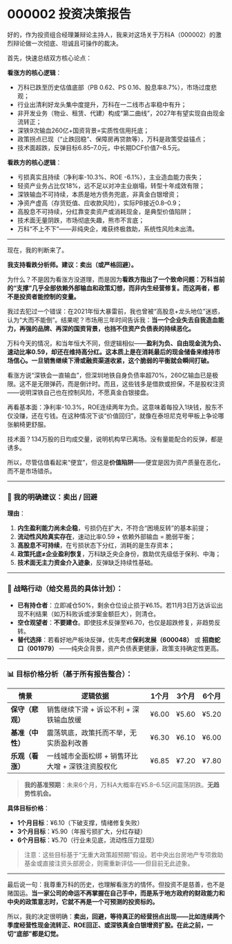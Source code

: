 # 000002 投资决策报告

好的，作为投资组合经理兼辩论主持人，我来对这场关于万科A（000002）的激烈辩论做一次彻底、坦诚且可操作的裁决。

首先，快速总结双方核心论点：

**看涨方的核心逻辑**：  
- 万科已跌至历史估值底部（PB 0.62、PS 0.16、股息率8.7%），市场过度悲观；  
- 行业出清利好龙头集中度提升，万科在一二线市占率稳中有升；  
- 非开发业务（物业、租赁、代建）构成“第二曲线”，2027年有望实现自由现金流转正；  
- 深铁9次输血260亿+国资背景=实质性信用托底；  
- 政策拐点已现（“止跌回稳”、保障房再贷款等），万科是政策受益锚点；  
- 技术面超跌，反弹目标6.85–7.0元，中长期DCF价值7–8.5元。

**看跌方的核心逻辑**：  
- 亏损真实且持续（净利率-10.3%、ROE -6.1%），主业造血能力丧失；  
- 轻资产业务占比仅18%，远不足以对冲主业崩塌，转型十年成效有限；  
- 深铁输血不可持续，本质是地方债务兜底，非真金白银增资；  
- 净资产虚高（存货贬值、应收款风险），实际PB接近0.8–0.9；  
- 高股息不可持续，分红靠变卖资产或消耗现金，是典型价值陷阱；  
- 技术面无量阴跌，市场彻底失趣，熊市不言底；  
- 万科“不上不下”——非纯央企，难获终极救助，系统性风险未出清。

---

现在，我的判断来了。

**我支持看跌分析师。建议：卖出（或严格回避）。**

为什么？不是因为看涨方没道理，而是因为**看跌方指出了一个致命问题：万科当前的“支撑”几乎全部依赖外部输血和政策幻想，而非内生经营修复。而这两者，都不是投资者能控制的变量。**

我过去犯过一个错误：在2021年恒大暴雷前，我也曾被“高股息+龙头地位”迷惑，认为“大而不能倒”。结果呢？市场用三年时间告诉我：**当一个企业失去自我造血能力，再强的品牌、再深的国资背景，也挡不住资产负债表的持续恶化。**

万科今天的情况，和当年恒大不同，但逻辑相似——**盈利为负、自由现金流为负、速动比率0.59，却还在维持高分红。这本质上是在消耗最后的现金储备来维持市场信心。一旦销售继续下滑或融资渠道收紧，这个脆弱的平衡就会瞬间打破。**

看涨方说“深铁会一直输血”，但深圳地铁自身负债率超70%，260亿输血已是极限。这不是无限弹药，而是倒计时。而且，这些钱多是借款或担保，不是股权注资——说明深铁自己也在控制风险，不愿真金白银接盘。

再看基本面：净利率-10.3%，ROE连续两年为负。这意味着每投入1块钱，股东不仅没赚，还在亏钱。在这种情况下谈“价值回归”，就像在泰坦尼克号甲板上争论哪张躺椅更舒服。

技术面？134万股的日均成交量，说明机构早已离场。没有量能配合的反弹，都是诱多。

所以，尽管估值看起来“便宜”，但这是**价值陷阱**——便宜是因为资产质量在恶化，而不是市场错杀。

---

### 📌 我的明确建议：**卖出 / 回避**

**理由**：  
1. **内生盈利能力尚未企稳**，亏损仍在扩大，不符合“困境反转”的基本前提；  
2. **流动性风险真实存在**，速动比率0.59 + 依赖外部输血 = 脆弱平衡；  
3. **高股息不可持续**，在亏损状态下分红，消耗的是生存资本；  
4. **政策托底≠企业盈利恢复**，万科缺乏央企身份，救助优先级低于保利、中海；  
5. **技术面无主力资金介入迹象**，反弹缺乏持续性基础。

---

### 🎯 战略行动（给交易员的具体计划）：

- **已有持仓者**：立即减仓50%，剩余仓位设止损于¥6.15。若11月3日万达诉讼出现不利结果（如万科败诉或涉案金额巨大），则清仓。  
- **空仓观望者**：**不要建仓**。即使技术反弹至¥6.70，也仅是超跌修复，非趋势反转。  
- **替代选择**：若看好地产板块反弹，优先考虑**保利发展（600048）** 或 **招商蛇口（001979）** ——纯央企背景，资产负债表更健康，政策支持确定性更高。

---

### 📊 目标价格分析（基于所有报告整合）：

| 情景 | 逻辑依据 | 1个月 | 3个月 | 6个月 |
|------|--------|--------|--------|--------|
| **保守（悲观）** | 销售继续下滑 + 诉讼不利 + 深铁输血放缓 | ¥6.00 | ¥5.60 | ¥5.20 |
| **基准（中性）** | 震荡筑底，政策托而不举，无实质盈利改善 | ¥6.30 | ¥6.10 | ¥6.00 |
| **乐观（看涨）** | 一线城市全面松绑 + 销售环比大增 + 深铁注资股权化 | ¥6.85 | ¥7.20 | ¥7.80 |

> **我的基准预期**：未来6个月，万科A大概率在¥5.8–6.5区间震荡阴跌。**无趋势性机会。**

**具体目标价格**：  
- **1个月目标**：¥6.10（下破支撑，情绪修复失败）  
- **3个月目标**：¥5.90（年报亏损扩大，分红存疑）  
- **6个月目标**：¥5.70（行业未见底，流动性压力显现）

> 注意：这些目标基于“无重大政策超预期”假设。若中央出台房地产专项救助基金或直接注资头部房企，则需重新评估——但目前无此迹象。

---

最后说一句：我尊重万科的历史，也理解看涨方的情怀。但投资不是慈善，也不是赌国运。**当一家公司的命运不再掌握在自己手中，而是系于地方政府的财政能力和中央的政策意志时，它就不再是一个可预测的投资标的。**

所以，我的决定很明确：**卖出，回避，等待真正的经营拐点出现——比如连续两个季度经营性现金流转正、ROE回正、或深铁真金白银增资扩股。在此之前，一切“底部”都是幻觉。**